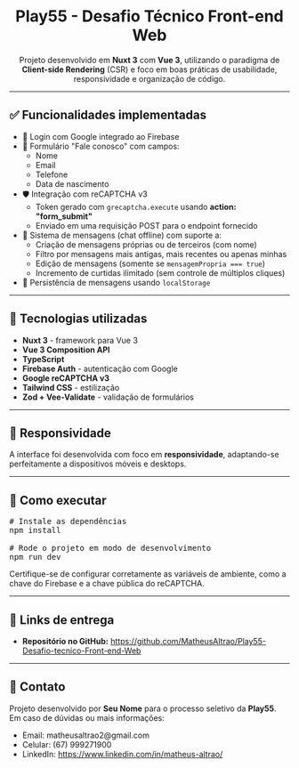 <h1 align="center">Play55 - Desafio Técnico Front-end Web</h1>

<p align="center">
  Projeto desenvolvido em <strong>Nuxt 3</strong> com <strong>Vue 3</strong>, utilizando o paradigma de <strong>Client-side Rendering</strong> (CSR) e foco em boas práticas de usabilidade, responsividade e organização de código.
</p>

<hr />

<h2>✅ Funcionalidades implementadas</h2>

<ul>
  <li>🔐 Login com Google integrado ao Firebase</li>
  <li>📨 Formulário "Fale conosco" com campos:
    <ul>
      <li>Nome</li>
      <li>Email</li>
      <li>Telefone</li>
      <li>Data de nascimento</li>
    </ul>
  </li>
  <li>🛡️ Integração com reCAPTCHA v3
    <ul>
      <li>Token gerado com <code>grecaptcha.execute</code> usando <strong>action: "form_submit"</strong></li>
      <li>Enviado em uma requisição POST para o endpoint fornecido</li>
    </ul>
  </li>
  <li>💬 Sistema de mensagens (chat offline) com suporte a:
    <ul>
      <li>Criação de mensagens próprias ou de terceiros (com nome)</li>
      <li>Filtro por mensagens mais antigas, mais recentes ou apenas minhas</li>
      <li>Edição de mensagens (somente se <code>mensagemPropria === true</code>)</li>
      <li>Incremento de curtidas ilimitado (sem controle de múltiplos cliques)</li>
    </ul>
  </li>
  <li>🧠 Persistência de mensagens usando <code>localStorage</code></li>
</ul>

<hr />

<h2>🧪 Tecnologias utilizadas</h2>

<ul>
  <li><strong>Nuxt 3</strong> - framework para Vue 3</li>
  <li><strong>Vue 3 Composition API</strong></li>
  <li><strong>TypeScript</strong></li>
  <li><strong>Firebase Auth</strong> - autenticação com Google</li>
  <li><strong>Google reCAPTCHA v3</strong></li>
  <li><strong>Tailwind CSS</strong> - estilização</li>
  <li><strong>Zod + Vee-Validate</strong> - validação de formulários</li>
</ul>

<hr />

<h2>📱 Responsividade</h2>

<p>
  A interface foi desenvolvida com foco em <strong>responsividade</strong>, adaptando-se perfeitamente a dispositivos móveis e desktops.
</p>

<hr />

<h2>🚀 Como executar</h2>

<pre>
# Instale as dependências
npm install

# Rode o projeto em modo de desenvolvimento
npm run dev
</pre>

<p>
  Certifique-se de configurar corretamente as variáveis de ambiente, como a chave do Firebase e a chave pública do reCAPTCHA.
</p>

<hr />

<h2>🔗 Links de entrega</h2>

<ul>
  <li><strong>Repositório no GitHub:</strong> <a href="https://github.com/MatheusAltrao/Play55-Desafio-tecnico-Front-end-Web" target="_blank">https://github.com/MatheusAltrao/Play55-Desafio-tecnico-Front-end-Web</a></li>
</ul>

<hr />

<h2>📧 Contato</h2>

<p>
  Projeto desenvolvido por <strong>Seu Nome</strong> para o processo seletivo da <strong>Play55</strong>. Em caso de dúvidas ou mais informações:
</p>

<ul>
  <li>Email: matheusaltrao2@gmail.com</li>
<li>Celular: (67) 999271900</li>
  <li>LinkedIn: <a href="https://www.linkedin.com/in/matheus-altrao/" target="_blank">https://www.linkedin.com/in/matheus-altrao/</a></li>
</ul>
